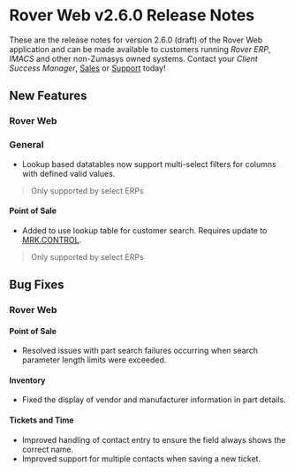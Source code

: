# Rover Web v2.6.0 Release Notes

<badge text= "Version 2.6.0" vertical="middle" />

<PageHeader />

These are the release notes for version 2.6.0 (draft) of the Rover Web application and can be made available to customers running _Rover ERP_, _IMACS_ and other non-Zumasys owned systems. Contact your _Client Success Manager_, [Sales](mailto:sales@zumasys.com?subject=Rover%20Web%20v2.6.0) or [Support](mailto:help@zumasys.com?subject=Rover%20Web%20v2.6.0) today!

## New Features

### Rover Web

### General
- Lookup based datatables now support multi-select filters for columns with defined valid values.
> Only supported by select ERPs  

#### Point of Sale
- Added to use lookup table for customer search. Requires update to [MRK.CONTROL](../../../../rover/AP-OVERVIEW/AP-ENTRY/AP-E/AP-E-1/CURRENCY-CONTROL/SO-E/MRK-CONTROL/MRK-CONTROL-6/README.md).
> Only supported by select ERPs


## Bug Fixes

### Rover Web

#### Point of Sale
- Resolved issues with part search failures occurring when search parameter length limits were exceeded.
#### Inventory
- Fixed the display of vendor and manufacturer information in part details.
#### Tickets and Time
- Improved handling of contact entry to ensure the field always shows the correct name.
- Improved support for multiple contacts when saving a new ticket.